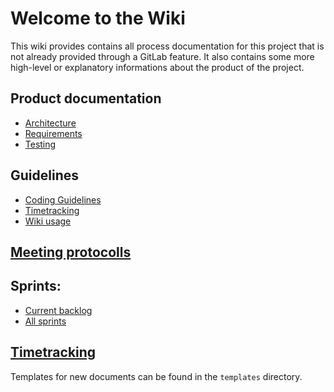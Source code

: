 # Welcome to the Wiki

This wiki provides contains all process documentation for this project that is not already provided through a GitLab feature. It also contains some more high-level or explanatory informations about the product of the project.

## Product documentation
 - [Architecture](/product/architecture/architecture)
 - [Requirements](/product/requirements/index) 
 - [Testing](/product/testing/testing)

## Guidelines
 - [Coding Guidelines](/process/guidelines/coding-guidelines)
 - [Timetracking](/process/guidelines/timetracking)
 - [Wiki usage](/process/guidelines/wiki)

## [Meeting protocolls](/process/meetings/index)

## Sprints:
 - [Current backlog](/process/sprints/1/backlog)
 - [All sprints](/process/sprints/index)

## [Timetracking](/Timetracking)

Templates for new documents can be found in the `templates` directory.
